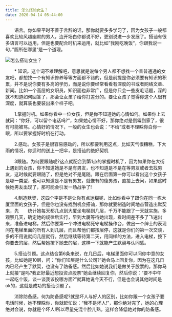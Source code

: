 ```yaml
---
title: 怎么搭讪女生？
date: 2020-04-14 05:44:00
---
```




　　语言。你如果平时不善于言辞的话，那你就要多多学习了，因为女孩子一般都喜欢比较风趣幽默的男人，连开场白你都说不好，更别说进一步发展了。搭讪有很多语言可以运用，但是也要配合时机来运用，就比如”我刚吃晚饭“，你跟我说一句，”厕所在哪里“是一个道理。

![怎么搭讪女生？](/img/96aafae912b8a22bf06f9f2c9893ca8d.jpg)

　　* 知识。这个词不难理解吧，意思就是说每个男人都不想找一个普普通通的女友吧，都想找一个有知识修养等等方面都不错的，但是前提是你必须要有知识的积累，并不是说你要有多高的学历，而是说你要经常看看有深度的书或者网络文章、新闻。比如一个高层的女职员，知识面也非常广，但是你只会一些皮毛话题，深的就不知道如何回答了，那会让女孩子给你打差分的。要让女孩子觉得你这个人很有深度，就算装也要装出来个样子吧。

　　1.掌握时机。如果你看中一位女孩，但是你不知道她的心情如何。如果你上去就问：“你好，可以留个电话吗?”，如果她心情不好，那你绝对是倒霉到家了，很有可能被骂。心情好的情况下，一般的女生也会说：“不给”或者不理睬你白你一眼，所以要掌握好时机在行动。

　　2.感动。女孩子是很容易感动的，所以都要利用这点，比如天气很糟糕，下大雨的情况，你适时的送上一把伞，是搭讪的绝好契机

　　3跟随。为何要跟随呢?这点就配合到第1点的掌握时机了，因为如果你在大街上遇到的女孩，你不知道她是不是有男友，也不知道是不是在等男友或者去找男友，这时候就要跟随了，但是绝对不是尾随。跟在后面第一你可以看出这个女孩子是哪一类型，也可以知道是不是有男友，就像有的傻男孩，直接上去问，如果这时候她男友出现了，那可能会引发一场战争了!

　　4.制造默契，这四个字是不是让你有点迷糊呢，比如你看中了跟你在同一栋大厦里面的女孩子，但是你也没有找到机会搭讪，那你就要制造时间地点营造出默契来，先　　统计她每天都几点到大厦坐电梯到几层，千万不能跟了一天就实施，多观察几天，确定她的规律后实行，早到大厦等待她出现，看时间差不多了飞速出来，准备进电梯，然后你要第一个冲进电梯死守电梯操作台，做出一个绅士的表现问在电梯里面的所有人到几层，而且帮他们都按层停，这就是你们的第一次交谈，多的不用说就问几层就行。然后继续等待第二天，用同样的方法，进入电梯，按下你要去的层，然后帮她按下她去的层，这样一下就能产生默契与认同感。

　　5.搭讪引题。这点结合第6条来说，在几日后，电梯里面你可以问你中意的女孩，比如她是10层，问：“你们10层是什么公司?”她会马上回复你，因为在这几日内已经产生了默契，也没有了防备感。然后比如她说我们是做关于股票的。那你马上就接“是吗?我正好最近想投资点股票”她会继续回复你，然后你说：“要不中午　一起吃个饭，谈一谈我该投哪方面?”就算她说今天不行，但是也会说其他时间是ok的，这就是成功的搭讪引题了。

　　消除防备感。何为防备感呢?就是坏人与好人的区别，比如你跟一个女孩子要电话时候，她不理睬你，你就赶忙说：“我不是坏人!”，那你绝对完了，她的心理绝对会说，你就是个坏人!所以尽量先混个脸儿熟。这样会降低她对你的防备感。